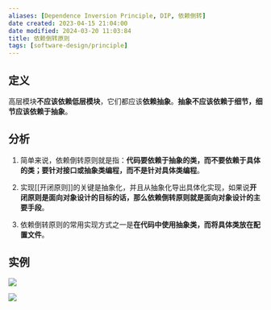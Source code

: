 ```yaml
---
aliases: [Dependence Inversion Principle, DIP, 依赖倒转]
date created: 2023-04-15 21:04:00
date modified: 2024-03-20 11:03:84
title: 依赖倒转原则
tags: [software-design/principle]
---
```


## 定义

高层模块**不应该依赖低层模块**，它们都应该**依赖抽象**。**抽象不应该依赖于细节，细节应该依赖于抽象**。

## 分析

1.  简单来说，依赖倒转原则就是指：**代码要依赖于抽象的类，而不要依赖于具体的类；要针对接口或抽象类编程，而不是针对具体类编程**。
    
2.  实现[[开闭原则]]的关键是抽象化，并且从抽象化导出具体化实现，如果说**开闭原则是面向对象设计的目标的话，那么依赖倒转原则就是面向对象设计的主要手段**。
    
3.  依赖倒转原则的常用实现方式之一是**在代码中使用抽象类，而将具体类放在配置文件**。

## 实例

![](https://spricoder.oss-cn-shanghai.aliyuncs.com/2021-Software-System-Design/img/lec01/11.png)

![](https://spricoder.oss-cn-shanghai.aliyuncs.com/2021-Software-System-Design/img/lec01/12.png)
